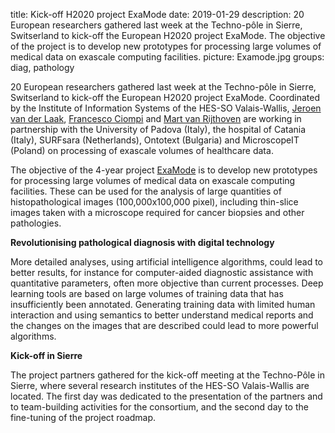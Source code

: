 title: Kick-off H2020 project ExaMode
date: 2019-01-29
description: 20 European researchers gathered last week at the Techno-pôle in Sierre, Switserland to kick-off the European H2020 project ExaMode. The objective of the project is to develop new prototypes for processing large volumes of medical data on exascale computing facilities.
picture: Examode.jpg
groups: diag, pathology

20 European researchers gathered last week at the Techno-pôle in Sierre, Switserland to kick-off the European H2020 project ExaMode. Coordinated by the Institute of Information Systems of the HES-SO Valais-Wallis, [Jeroen van der Laak](https://www.computationalpathologygroup.eu/members/jeroen-van-der-laak/), [Francesco Ciompi](https://www.computationalpathologygroup.eu/members/francesco-ciompi/) and [Mart van Rijthoven](https://www.computationalpathologygroup.eu/members/mart-van-rijthoven/) are working in partnership with the University of Padova (Italy), the hospital of Catania (Italy), SURFsara (Netherlands), Ontotext (Bulgaria) and MicroscopeIT (Poland) on  processing of exascale volumes of healthcare data.

The objective of the 4-year project [ExaMode](https://www.examode.eu/) is to develop new prototypes for processing large volumes of medical data on exascale computing facilities. These can be used for the analysis of large quantities of histopathological images (100,000x100,000 pixel), including thin-slice images taken with a microscope required for cancer biopsies and other pathologies.

**Revolutionising pathological diagnosis with digital technology**

More detailed analyses, using artificial intelligence algorithms, could lead to better results, for instance for computer-aided diagnostic assistance with quantitative parameters, often more objective than current processes. Deep learning tools are based on large volumes of training data that has insufficiently been annotated. Generating training data with limited human interaction and using semantics to better understand medical reports and the changes on the images that are described could lead to more powerful algorithms.

**Kick-off in Sierre**

The project partners gathered for the kick-off meeting at the Techno-Pôle in Sierre, where several research institutes of the HES-SO Valais-Wallis are located. The first day was dedicated to the presentation of the partners and to team-building activities for the consortium, and the second day to the fine-tuning of the project roadmap.  
